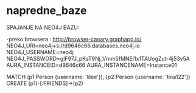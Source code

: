 # napredne_baze

SPAJANJE NA NEO4J BAZU:

-preko browsera : http://browser-canary.graphapp.io/
NEO4J_URI=neo4j+s://d9646c66.databases.neo4j.io
NEO4J_USERNAME=neo4j
NEO4J_PASSWORD=gIF97J_pKsT9Nj_Vmm5fMNEI1x1TAUogZut-4j53v5A
AURA_INSTANCEID=d9646c66
AURA_INSTANCENAME=Instance01

MATCH (p1:Person {username: 'lilee'}), (p2:Person {username: 'tina122'})
CREATE (p1)-[:FRIENDS]->(p2)
